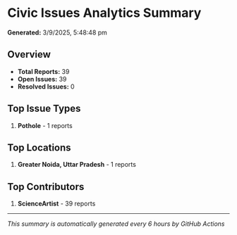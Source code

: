 #  Civic Issues Analytics Summary

**Generated:** 3/9/2025, 5:48:48 pm

##  Overview
- **Total Reports:** 39
- **Open Issues:** 39
- **Resolved Issues:** 0

##  Top Issue Types
1. **Pothole** - 1 reports

##  Top Locations
1. **Greater Noida, Uttar Pradesh** - 1 reports

##  Top Contributors
1. **ScienceArtist** - 39 reports

---
*This summary is automatically generated every 6 hours by GitHub Actions*
